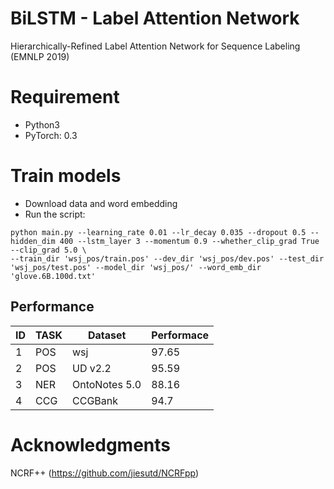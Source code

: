 # BiLSTM - Label Attention Network
 Hierarchically-Refined Label Attention Network for Sequence Labeling (EMNLP 2019)
 
# Requirement
* Python3
* PyTorch: 0.3

# Train models
* Download data and word embedding
* Run the script:
```
python main.py --learning_rate 0.01 --lr_decay 0.035 --dropout 0.5 --hidden_dim 400 --lstm_layer 3 --momentum 0.9 --whether_clip_grad True --clip_grad 5.0 \
--train_dir 'wsj_pos/train.pos' --dev_dir 'wsj_pos/dev.pos' --test_dir 'wsj_pos/test.pos' --model_dir 'wsj_pos/' --word_emb_dir 'glove.6B.100d.txt'
```

## Performance


|ID| TASK | Dataset |Performace
|---|--------- | --- | ---
|1| POS | wsj | 97.65 |
|2| POS | UD v2.2 | 95.59
|3| NER |  OntoNotes 5.0 | 88.16
|4| CCG |  CCGBank | 94.7

# Acknowledgments
NCRF++ (https://github.com/jiesutd/NCRFpp)